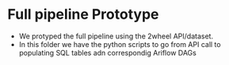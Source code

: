 # Full pipeline Prototype
- We protyped the full pipeline using the 2wheel API/dataset. 
- In this folder we have the python scripts to go from API call to populating SQL tables adn correspondig Ariflow DAGs
